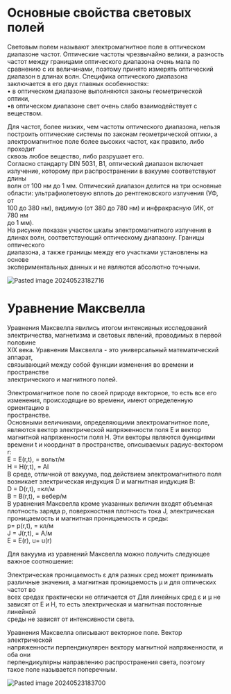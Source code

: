 </style><div class="markdown-preview-sizer markdown-preview-section"><h1 class="page-title heading inline-title" id="Основные свойства световых полей">Основные свойства световых полей</h1><div class="heading-wrapper"><div class="heading-children"><div><p>Световым полем называют электромагнитное поле в оптическом<br>
диапазоне частот. Оптические частоты чрезвычайно велики, а разность частот между границами оптического диапазона очень мала по сравнению с их величинами, поэтому принято измерять оптический диапазон в длинах волн. Специфика оптического диапазона заключается в его двух главных особенностях:<br>
• в оптическом диапазоне выполняются законы геометрической оптики,<br>
•в оптическом диапазоне свет очень слабо взаимодействует с веществом.</p></div><div><p>Для частот, более низких, чем частоты оптического диапазона, нельзя<br>
построить оптические системы по законам геометрической оптики, а<br>
электромагнитное поле более высоких частот, как правило, либо проходит<br>
сквозь любое вещество, либо разрушает его.<br>
Согласно стандарту DIN 5031, B1, оптический диапазон включает<br>
излучение, которому при распространении в вакууме соответствуют длины<br>
волн от 100 нм до 1 мм. Оптический диапазон делится на три основные<br>
области: ультрафиолетовую вплоть до рентгеновского излучения (УФ, от<br>
100 до 380 нм), видимую (от 380 до 780 нм) и инфракрасную (ИК, от 780 нм<br>
до 1 мм).<br>
На рисунке показан участок шкалы электромагнитного излучения в<br>
длинах волн, соответствующий оптическому диапазону. Границы оптического<br>
диапазона, а также границы между его участками установлены на основе<br>
экспериментальных данных и не являются абсолютно точными.</p></div><div><p><img alt="Pasted image 20240523182716" src="https://github.com/ilap21/lab4/assets/163400033/b4757743-8c75-4715-bd47-a495d5e2849c" referrerpolicy="no-referrer"></p></div></div></div><div class="heading-wrapper"><h1 data-heading="Уравнение Максвелла" class="heading" id="Уравнение_Максвелла">Уравнение Максвелла</h1><div class="heading-children"><div><p>Уравнения Максвелла явились итогом интенсивных исследований<br>
электричества, магнетизма и световых явлений, проводимых в первой половине<br>
XIX века. Уравнения Максвелла - это универсальный математический аппарат,<br>
связывающий между собой функции изменения во времени и пространстве<br>
электрического и магнитного полей.</p></div><div><p>Электромагнитное поле по своей природе векторное, то есть все его<br>
изменения, происходящие во времени, имеют определенную ориентацию в<br>
пространстве.<br>
Основными величинами, определяющими электромагнитное поле,<br>
являются вектор электрической напряженности поля E и вектор<br>
магнитной напряженности поля Н. Эти векторы являются функциями<br>
времени t и координат в пространстве, описываемых радиус-вектором r:<br>
E = E(r,t), = вольт/м<br>
H = H(r,t), = Al<br>
В среде, отличной от вакуума, под действием электромагнитного поля<br>
возникает электрическая индукция D и магнитная индукция В:<br>
D = D(r,t), =кл/м<br>
B = B(r,t), = вебер/м<br>
В уравнения Максвелла кроме указанных величин входят объемная<br>
плотность заряда р, поверхностная плотность тока J, электрическая<br>
проницаемость и магнитная проницаемость и среды:<br>
p= p(r,t), = кл/м<br>
J = J(r,t), = A/м<br>
E = E(r), u= u(r)</p></div><div><p>Для вакуума из уравнений Максвелла можно получить следующее важное соотношение: </p></div><div><p><span class="math math-block is-loaded"><mjx-container class="MathJax" jax="CHTML" display="true"><mjx-math display="true" class="MJX-TEX" style="margin-left: 0px; margin-right: 0px;"><mjx-msqrt><mjx-sqrt><mjx-surd><mjx-mo class="mjx-n"><mjx-c class="mjx-c221A"></mjx-c></mjx-mo></mjx-surd><mjx-box style="padding-top: 0.221em;"><mjx-msub><mjx-mi class="mjx-i"><mjx-c class="mjx-c1D700 TEX-I"></mjx-c></mjx-mi><mjx-script style="vertical-align: -0.15em;"><mjx-mn class="mjx-n" size="s"><mjx-c class="mjx-c30"></mjx-c></mjx-mn></mjx-script></mjx-msub><mjx-msub><mjx-mi class="mjx-i"><mjx-c class="mjx-c1D707 TEX-I"></mjx-c></mjx-mi><mjx-script style="vertical-align: -0.15em;"><mjx-mn class="mjx-n" size="s"><mjx-c class="mjx-c30"></mjx-c></mjx-mn></mjx-script></mjx-msub></mjx-box></mjx-sqrt></mjx-msqrt><mjx-mo class="mjx-n" space="4"><mjx-c class="mjx-c3D"></mjx-c></mjx-mo><mjx-mfrac space="4"><mjx-frac type="d"><mjx-num><mjx-nstrut type="d"></mjx-nstrut><mjx-mn class="mjx-n"><mjx-c class="mjx-c31"></mjx-c></mjx-mn></mjx-num><mjx-dbox><mjx-dtable><mjx-line type="d"></mjx-line><mjx-row><mjx-den><mjx-dstrut type="d"></mjx-dstrut><mjx-mi class="mjx-i"><mjx-c class="mjx-c1D450 TEX-I"></mjx-c></mjx-mi></mjx-den></mjx-row></mjx-dtable></mjx-dbox></mjx-frac></mjx-mfrac></mjx-math></mjx-container></span></p></div><div><p>Электрическая проницаемость ε для разных сред может принимать<br>
различные значения, а магнитная проницаемость μ и для оптических частот во<br>
всех средах практически не отличается от <span class="math math-inline is-loaded"><mjx-container class="MathJax" jax="CHTML"><mjx-math class="MJX-TEX"><mjx-msub><mjx-mi class="mjx-i"><mjx-c class="mjx-c1D707 TEX-I"></mjx-c></mjx-mi><mjx-script style="vertical-align: -0.15em;"><mjx-mn class="mjx-n" size="s"><mjx-c class="mjx-c30"></mjx-c></mjx-mn></mjx-script></mjx-msub></mjx-math></mjx-container></span> Для линейных сред  ε и  μ не<br>
зависят от Е и Н, то есть электрическая и магнитная постоянные линейной<br>
среды не зависят от интенсивности света.</p></div><div><p>Уравнения Максвелла описывают векторное поле. Вектор электрической<br>
напряженности перпендикулярен вектору магнитной напряженности, и оба они<br>
перпендикулярны направлению распространения света, поэтому<br>
такое поле называется поперечным.</p></div><div><p><img alt="Pasted image 20240523183700" src="https://github.com/ilap21/lab4/assets/163400033/70555c6f-32d8-483c-aabe-1d5b8c50da82" referrerpolicy="no-referrer"></p></div></div></div>